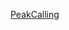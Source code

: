 [PeakCalling](https://hbctraining.github.io/Intro-to-ChIPseq/lessons/05_peak_calling_macs.html)
<!--stackedit_data:
eyJoaXN0b3J5IjpbLTkxNjEyNTkyMV19
-->